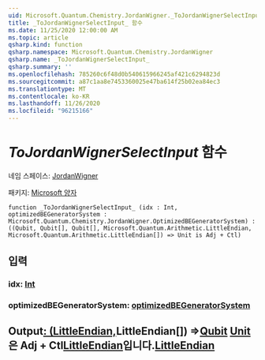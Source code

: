 ```yaml
---
uid: Microsoft.Quantum.Chemistry.JordanWigner._ToJordanWignerSelectInput_
title: _ToJordanWignerSelectInput_ 함수
ms.date: 11/25/2020 12:00:00 AM
ms.topic: article
qsharp.kind: function
qsharp.namespace: Microsoft.Quantum.Chemistry.JordanWigner
qsharp.name: _ToJordanWignerSelectInput_
qsharp.summary: ''
ms.openlocfilehash: 785260c6f48d0b540615966245af421c6294823d
ms.sourcegitcommit: a87c1aa8e7453360025e47ba614f25b02ea84ec3
ms.translationtype: MT
ms.contentlocale: ko-KR
ms.lasthandoff: 11/26/2020
ms.locfileid: "96215166"
---
```

# <a name="_tojordanwignerselectinput_-function"></a>_ToJordanWignerSelectInput_ 함수

네임 스페이스: [JordanWigner](xref:Microsoft.Quantum.Chemistry.JordanWigner)

패키지: [Microsoft 양자](https://nuget.org/packages/Microsoft.Quantum.Chemistry)




```qsharp
function _ToJordanWignerSelectInput_ (idx : Int, optimizedBEGeneratorSystem : Microsoft.Quantum.Chemistry.JordanWigner.OptimizedBEGeneratorSystem) : ((Qubit, Qubit[], Qubit[], Microsoft.Quantum.Arithmetic.LittleEndian, Microsoft.Quantum.Arithmetic.LittleEndian[]) => Unit is Adj + Ctl)
```


## <a name="input"></a>입력

### <a name="idx--int"></a>idx: [Int](xref:microsoft.quantum.lang-ref.int)




### <a name="optimizedbegeneratorsystem--optimizedbegeneratorsystem"></a>optimizedBEGeneratorSystem: [optimizedBEGeneratorSystem](xref:Microsoft.Quantum.Chemistry.JordanWigner.OptimizedBEGeneratorSystem)





## <a name="output--qubitqubitqubitlittleendianlittleendian--unit--is-adj--ctl"></a>Output[: (LittleEndian,](xref:microsoft.quantum.lang-ref.qubit)LittleEndian[[]](xref:microsoft.quantum.lang-ref.qubit)) =>[Qubit](xref:microsoft.quantum.lang-ref.qubit) [Unit](xref:microsoft.quantum.lang-ref.unit) 은 Adj + Ctl[LittleEndian](xref:Microsoft.Quantum.Arithmetic.LittleEndian)입니다.[LittleEndian](xref:Microsoft.Quantum.Arithmetic.LittleEndian)


